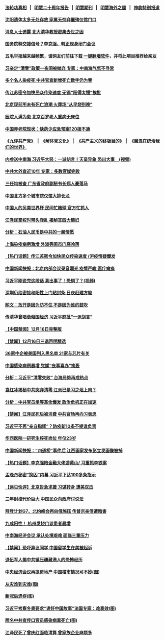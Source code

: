 #### [法轮功真相](https://github.com/gfw-breaker/truth/blob/master/README.md?t=0) &nbsp;&nbsp;|&nbsp;&nbsp; [明慧二十周年报告](https://github.com/gfw-breaker/mh-reports/blob/master/README.md?t=0) &nbsp;&nbsp;|&nbsp;&nbsp;[明慧期刊](https://github.com/gfw-breaker/mh-qikan) &nbsp;&nbsp;|&nbsp;&nbsp; [明慧海外之窗](https://github.com/gfw-breaker/mh-news/blob/master/README.md?t=0) &nbsp;&nbsp;|&nbsp;&nbsp; [神韵特别报道](https://github.com/gfw-breaker/mh-news/blob/master/shenyun.md?t=0)
#### [ 沈阳遗体太多无处存放 家属无奈弃置殡仪馆门口](https://github.com/gfw-breaker/banned-news1/blob/master/pages/prog204/a103600427.md)
#### [ 消息人士透露 北大清华教授密集去世之因](https://github.com/gfw-breaker/banned-news1/blob/master/pages/prog204/a103600470.md)
#### [ 国务院释交接信号？李克强、韩正现身闭门会议](https://github.com/gfw-breaker/banned-news1/blob/master/pages/prog204/a103600387.md)
#### 五毛举报越来越频繁，请网友们前往下载 [一键翻墙软件](https://github.com/gfw-breaker/ssr-accounts)，并将此项目推荐给亲友
#### [ 习亲定“清零”政策一夜间被抛弃 专家：中南海气氛不寻常](https://github.com/gfw-breaker/banned-news1/blob/master/pages/prog204/a103600164.md)
#### [ 多个名人染疫死 中共官宣新增死亡数字仍为零](https://github.com/gfw-breaker/banned-news1/blob/master/pages/prog204/a103600452.md)
#### [ 传江苏密令加快民众传染速度 无锡“阳得太慢”挨批](https://github.com/gfw-breaker/banned-news1/blob/master/pages/prog204/a103599936.md)
#### [ 北京现前所未有死亡浪潮 火葬场“从早烧到晚”](https://github.com/gfw-breaker/banned-news1/blob/master/pages/prog204/a103600104.md)
#### [ 医院人满为患 北京百岁老人重病无床位](https://github.com/gfw-breaker/banned-news1/blob/master/pages/prog204/a103598302.md)
#### [ 中国养老院现状：缺药少应急预案120拨不通](https://github.com/gfw-breaker/banned-news1/blob/master/pages/prog204/a103599682.md)
#### [《九评共产党》](https://github.com/begood0513/9ping.md/blob/master/README.md) &nbsp;|&nbsp; [《解体党文化》](../../../../jtdwh.md/blob/master/README.md)  &nbsp;|&nbsp; [《共产主义的终极目的》](../../../../gczydzjmd.md/blob/master/README.md) &nbsp;|&nbsp; [《魔鬼在统治我们的世界》](../../../../mgztzwmdsj.md/blob/master/README.md) 
#### [ 内参送中南海 习近平大怒：一派胡言！天呈异象 恐出大事　(视频)](https://github.com/gfw-breaker/banned-news1/blob/master/pages/p2/1024347.md)
#### [ 中共大外宣近10年 专家：多数官媒完败](https://github.com/gfw-breaker/banned-news1/blob/master/pages/nsc418/n13884955.md)
#### [ 三任均被查 广东省政府副秘书长郑人豪落马](https://github.com/gfw-breaker/banned-news1/blob/master/pages/prog204/a103600334.md)
#### [ 中国北方多个城市殡仪馆大排长龙](https://github.com/gfw-breaker/banned-news1/blob/master/pages/prog204/a103599525.md)
#### [ 中国人的另类世界杯 民间忙赌球 官方忙抓人](https://github.com/gfw-breaker/banned-news1/blob/master/pages/prog204/a103598703.md)
#### [ 江泽民掌权时带头淫乱 揭秘其四大情妇](https://github.com/gfw-breaker/banned-news1/blob/master/pages/prog204/a103587830.md)
#### [ 分析：石油人民币是中共的一厢情愿](https://github.com/gfw-breaker/banned-news1/blob/master/pages/nsc418/n13885034.md)
#### [ 上海染疫病例激增 外滩等闹市门庭冷落](https://github.com/gfw-breaker/banned-news1/blob/master/pages/nf4514/n13886478.md)
#### [ 【热门话题】传江苏密令加快民众传染速度 /沪疫情疑爆发](https://github.com/gfw-breaker/banned-news1/blob/master/pages/prog204/a103600371.md)
#### [ 中国新闻快报：北京内部会议录音曝光 疫情严峻 医疗瘫痪](https://github.com/gfw-breaker/banned-news1/blob/master/pages/prog204/a103600160.md)
#### [ 习近平刚说完这段话 真出事了！恐惧了？(视频)](https://github.com/gfw-breaker/banned-news1/blob/master/pages/p2/1022562.md)
#### [ 深圳仍给密接和阳性上门贴封条 日夜赶建方舱](https://github.com/gfw-breaker/banned-news1/blob/master/pages/prog204/a103600538.md)
#### [ 网文：放开是因为防不住 不是因为谁的鼓吹](https://github.com/gfw-breaker/banned-news1/blob/master/pages/prog204/a103600114.md)
#### [ 传清华曾唱衰俄国经济 习近平怒批“一派胡言”](https://github.com/gfw-breaker/banned-news1/blob/master/pages/prog204/a103599963.md)
#### [ 【中国禁闻】12月16日完整版](https://github.com/gfw-breaker/banned-news1/blob/master/pages/prog204/a103599704.md)
#### [ 【禁闻】12月16日三退声明精选](https://github.com/gfw-breaker/banned-news1/blob/master/pages/prog204/a103599669.md)
#### [ 36家中企被美国列入黑名单 21家与芯片有关](https://github.com/gfw-breaker/banned-news1/blob/master/pages/prog204/a103599494.md)
#### [ 中国感染病例暴增 党媒“丧事喜办”挨轰](https://github.com/gfw-breaker/banned-news1/blob/master/pages/prog204/a103599477.md)
#### [ 分析：习近平“清零失败” 台海局势再成热点](https://github.com/gfw-breaker/banned-news1/blob/master/pages/prog204/a103599402.md)
#### [ 袁红冰揭秘中共突弃清零 江派已是习之俎上肉？](https://github.com/gfw-breaker/banned-news1/blob/master/pages/prog204/a103598486.md)
#### [ 分析：中共官员坐等革命爆发 政治危机正在加速](https://github.com/gfw-breaker/banned-news1/blob/master/pages/prog204/a103598456.md)
#### [ 【禁闻】江泽民死后被消费 中共官场再向习表忠](https://github.com/gfw-breaker/banned-news1/blob/master/pages/prog204/a103598015.md)
#### [ 习近平不再“亲自指挥”？防疫新10条不提谁负责](https://github.com/gfw-breaker/banned-news1/blob/master/pages/prog204/a103597827.md)
#### [ 华西医院一研究生猝死岗位 年仅23岁](https://github.com/gfw-breaker/banned-news1/blob/master/pages/prog204/a103597420.md)
#### [ 中国新闻快报：“四通桥”事件后 江西画家发布彭立发画像被捕](https://github.com/gfw-breaker/banned-news1/blob/master/pages/prog204/a103596777.md)
#### [ 【热门话题】李克强陪金融大佬游黄山/ 习重抓李铁案](https://github.com/gfw-breaker/banned-news1/blob/master/pages/prog204/a103595713.md)
#### [ 孟晚舟秘密“换囚”内幕 习近平下达100多条指示](https://github.com/gfw-breaker/banned-news1/blob/master/pages/prog204/a103566292.md)
#### [ 【远见快评】北京告急求援 习谋转身 遭美双击](https://github.com/gfw-breaker/banned-news1/blob/master/pages/nsc413/n13886518.md)
#### [ 三年封控代价巨大 中国民众向政府讨说法](https://github.com/gfw-breaker/banned-news1/blob/master/pages/nf4514/n13886817.md)
#### [ 拜登计划G7、北约峰会再向俄施压 传普京亲信遭暗害](https://github.com/gfw-breaker/banned-news1/blob/master/pages/soh6/631730.md)
#### [ 九成阳性！ 杭州发烧门诊患者暴增](https://github.com/gfw-breaker/banned-news1/blob/master/pages/prog204/a103600543.md)
#### [ 中南海经济会议 承认处境艰难 面临三重压力](https://github.com/gfw-breaker/banned-news1/blob/master/pages/prog204/a103600123.md)
#### [ 【禁闻】恐吓异议同学 中国留学生在美被起诉](https://github.com/gfw-breaker/banned-news1/blob/master/pages/prog204/a103599702.md)
#### [ 退伍军人揭中共镇压疆藏港人的恐怖经历](https://github.com/gfw-breaker/banned-news1/blob/master/pages/prog1695/a102820365.md)
#### [ 中央经济会议再提房地产 中国楼市情况可不妙(图)](https://github.com/gfw-breaker/banned-news1/blob/master/pages/p5/1024332.md)
#### [ 从灾难到灾难(图)](https://github.com/gfw-breaker/banned-news1/blob/master/pages/p4/1024294.md)
#### [ 新冠后遗症(图)](https://github.com/gfw-breaker/banned-news1/blob/master/pages/p4/1024292.md)
#### [ 习近平考察冬奥要求“讲好中国故事”法国专家：难奏效(图)](https://github.com/gfw-breaker/banned-news1/blob/master/pages/p2/994260.md)
#### [ 两名中共宣传口官员感染病毒死亡(图)](https://github.com/gfw-breaker/banned-news1/blob/master/pages/p2/1024316.md)
#### [](https://github.com/gfw-breaker/banned-news1/blob/master/pages/nsc418/n13131233.md)
#### [ 江泽民死了曾庆红面临清算 曾家族企业麻烦多](https://github.com/gfw-breaker/banned-news1/blob/master/pages/nsc413/n13886840.md)
